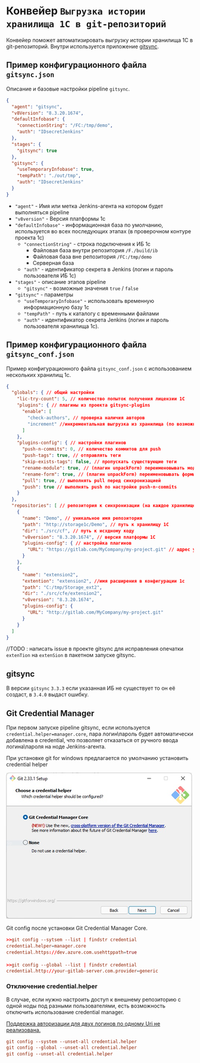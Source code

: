 # Конвейер `Выгрузка истории хранилища 1С в git-репозиторий`

Конвейер поможет автоматизировать выгрузку истории хранилища 1С в git-репозиторий. Внутри используется приложение
[gitsync](https://github.com/oscript-library/gitsync).

## Пример конфигурационного файла `gitsync.json`

Описание и базовые настройки pipeline `gitsync`.

```json
{
  "agent": "gitsync",
  "v8Version": "8.3.20.1674",
  "defaultInfobase": {
    "connectionString": "/FC:/tmp/demo",
    "auth": "IDsecretJenkins"
  },
  "stages": {
    "gitsync": true
  },
  "gitsync": {
    "useTemporaryInfobase": true,
    "tempPath": "./out/tmp",
    "auth": "IDsecretJenkins"
  }
}
```

* `"agent"` - Имя или метка Jenkins-агента на котором будет выполняться pipeline
* `"v8version"` - Версия платформы 1с
* `"defaultInfobase"` - информационная база по умолчанию, используется во всех последующих этапах (в проверочном контуре проекта 1с)
  * `"connectionString"` - строка подключения к ИБ 1с
    * Файловая база внутри репозитория `/F./build/ib`
    * Файловая база вне репозитория `/FC:/tmp/demo`
    * Серверная база
  * `"auth"` - идентификатор секрета в Jenkins (логин и пароль пользователя ИБ 1с)
* `"stages"` - описание этапов pipeline
  * `"gitsync"` - возможные значения `true` / `false`
* `"gitsync"` - параметры
  * `"useTemporaryInfobase"` - использовать временную информационную базу 1с
  * `"tempPath"` - путь к каталогу с временными файлами
  * `"auth"` - идентификатор секрета Jenkins (логин и пароль пользователя хранилища 1с).

## Пример конфигурационного файла `gitsync_conf.json`

Пример конфигурационного файла `gitsync_conf.json` с использованием нескольких хранилищ 1с.

```json
{
  "globals": { // общий настройки
    "lic-try-count": 5, // количество попыток получения лицензии 1C
    "plugins": { // плагины из проекта gitsync-plugins
      "enable": [
        "check-authors", // проверка наличия авторов
        "increment" //инкрементальная выгрузка из хранилища (по возможности)
      ]
    },
    "plugins-config": { // настройки плагинов
      "push-n-commits": 0, // количество коммитов для push
      "push-tags": true, // отправлять теги
      "skip-exists-tags": false, // пропускать существующие теги
      "rename-module": true, // (плагин unpackForm) переименовывать модули из form.bin
      "rename-form": true, // (плагин unpackForm) переименовывать формы из form.bin
      "pull": true, // выполнять pull перед синхронизацией
      "push": true // выполнять push по настройке push-n-commits
    }
  },
  "repositories": [ // репозитория к синхронизации (на каждое хранилище 1С в одном проекте)
    {
      "name": "Demo", // уникальное имя репозитория
      "path": "http://storage1c/Demo", // путь к хранилищу 1С
      "dir": "./src/cf", // путь к исхдному коду
      "v8version": "8.3.20.1674", // версия платформы 1С
      "plugins-config": { // настройка плагинов
        "URL": "https://gitlab.com/MyCompany/my-project.git" // адрес удаленного git-репозитория
      }
    },
    {
      "name": "extension2",
      "extention": "extension2", //имя расширения в конфигурации 1с
      "path": "C:/tmp/Storage_ext2",
      "dir": "./src/cfe/extension2",
      "v8version": "8.3.20.1674",
      "plugins-config": {
        "URL": "http://gitlab.com/MyCompany/my-project.git"
      }
    }
  ]
}
```

//TODO : написать issue в проекте gitsync для исправления опечатки `extenTion` на `extenSion` в пакетном запуске gitsync.

## gitsync

В версии `gitsync` `3.3.3` если указанная ИБ не существует то он её создаст, в `3.4.0` выдаст ошибку.

## Git Credential Manager

При первом запуске pipeline gitsync, если используется `credential.helper=manager.core`, пара логин\пароль будет автоматически добавлена в credential, что позволяет отказаться от ручного ввода логина\пароля на ноде Jenkins-агента.

При установке git for windows предлагается по умолчанию установить credential helper

![image-20220201095111619](../images/image-20220201095111619.png)

Git config после установки Git Credential Manager Core.

```conf
>>git config --sytsem --list | findstr credential
credential.helper=manager.core
credential.https://dev.azure.com.usehttppath=true

>>git config --global --list | findstr credential
credential.http://your-gitlab-server.com.provider=generic
```

### Отключение credential.helper

В случае, если нужно настроить доступ к внешнему репозиторию с одной ноды под разными пользователями, есть возможность отключить использование credential manager.

[Поддержка авторизации для двух логинов по одному Uri не реализована.](https://github.com/Microsoft/Git-Credential-Manager-for-Windows/issues/363)

```conf
git config --system --unset-all credential.helper
git config --global --unset-all credential.helper
git config --unset-all credential.helper
```
